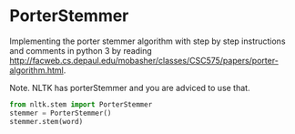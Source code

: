 # PorterStemmer
Implementing the porter stemmer algorithm with step by step instructions and comments in python 3 by reading http://facweb.cs.depaul.edu/mobasher/classes/CSC575/papers/porter-algorithm.html.

Note. NLTK has porterStemmer and you are adviced to use that.
```python
from nltk.stem import PorterStemmer 
stemmer = PorterStemmer() 
stemmer.stem(word)
```
